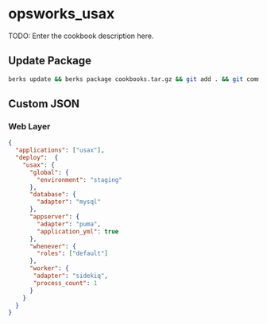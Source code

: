 # opsworks_usax

TODO: Enter the cookbook description here.

## Update Package
```sh
berks update && berks package cookbooks.tar.gz && git add . && git commit -m 'package update' && git push
```

## Custom JSON

### Web Layer
```json
{
  "applications": ["usax"],
  "deploy":  {
    "usax": {
      "global": {
        "environment": "staging"
      },
      "database": {
        "adapter": "mysql"
      },
      "appserver": {
        "adapter": "puma",
        "application_yml": true
      },
      "whenever": {
        "roles": ["default"]
      },
      "worker": {
       "adapter": "sidekiq",
       "process_count": 1
      }
    }
  }
}
```
